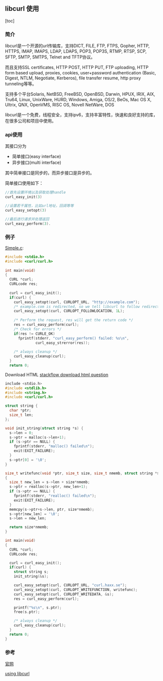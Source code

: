 ## libcurl 使用

[toc]

### 简介

libcurl是一个开源的url传输库，支持DICT, FILE, FTP, FTPS, Gopher, HTTP, HTTPS, IMAP, IMAPS, LDAP, LDAPS, POP3, POP3S, RTMP, RTSP, SCP, SFTP, SMTP, SMTPS, Telnet and TFTP协议。

而且支持SSL certificates, HTTP POST, HTTP PUT, FTP uploading, HTTP form based upload, proxies, cookies, user+password authentication (Basic, Digest, NTLM, Negotiate, Kerberos), file transfer resume, http proxy tunneling等等。

支持多个平台Solaris, NetBSD, FreeBSD, OpenBSD, Darwin, HPUX, IRIX, AIX, Tru64, Linux, UnixWare, HURD, Windows, Amiga, OS/2, BeOs, Mac OS X, Ultrix, QNX, OpenVMS, RISC OS, Novell NetWare, DOS

libcurl是一个免费，线程安全，支持ipv6，支持丰富特性，快速和良好支持的库，在很多公司和项目中使用。


### api使用

其接口分为

- 简单接口(easy interface)
- 异步接口(multi interface)

其中简单接口是同步的，而异步接口是异步的。

简单接口使用如下：

```c
//首先设置环境以及获取处理handle
curl_easy_init(3)

//设置若干属性，比如url地址，回调等等
curl_easy_setopt(3)

//最后进行请求并处理返回
curl_easy_perform(3).
```



### 例子

[Simple.c](http://curl.haxx.se/libcurl/c/simple.html):

```c
#include <stdio.h>
#include <curl/curl.h>
 
int main(void)
{
  CURL *curl;
  CURLcode res;
 
  curl = curl_easy_init();
  if(curl) {
    curl_easy_setopt(curl, CURLOPT_URL, "http://example.com");
    /* example.com is redirected, so we tell libcurl to follow redirection */ 
    curl_easy_setopt(curl, CURLOPT_FOLLOWLOCATION, 1L);
 
    /* Perform the request, res will get the return code */ 
    res = curl_easy_perform(curl);
    /* Check for errors */ 
    if(res != CURLE_OK)
      fprintf(stderr, "curl_easy_perform() failed: %s\n",
              curl_easy_strerror(res));
 
    /* always cleanup */ 
    curl_easy_cleanup(curl);
  }
  return 0;
```

Download HTML [stackflow download html question][ref2] 

```c
include <stdio.h>
#include <stdlib.h>
#include <string.h>
#include <curl/curl.h>

struct string {
  char *ptr;
  size_t len;
};

void init_string(struct string *s) {
  s->len = 0;
  s->ptr = malloc(s->len+1);
  if (s->ptr == NULL) {
    fprintf(stderr, "malloc() failed\n");
    exit(EXIT_FAILURE);
  }
  s->ptr[0] = '\0';
}

size_t writefunc(void *ptr, size_t size, size_t nmemb, struct string *s)
{
  size_t new_len = s->len + size*nmemb;
  s->ptr = realloc(s->ptr, new_len+1);
  if (s->ptr == NULL) {
    fprintf(stderr, "realloc() failed\n");
    exit(EXIT_FAILURE);
  }
  memcpy(s->ptr+s->len, ptr, size*nmemb);
  s->ptr[new_len] = '\0';
  s->len = new_len;

  return size*nmemb;
}

int main(void)
{
  CURL *curl;
  CURLcode res;

  curl = curl_easy_init();
  if(curl) {
    struct string s;
    init_string(&s);

    curl_easy_setopt(curl, CURLOPT_URL, "curl.haxx.se");
    curl_easy_setopt(curl, CURLOPT_WRITEFUNCTION, writefunc);
    curl_easy_setopt(curl, CURLOPT_WRITEDATA, &s);
    res = curl_easy_perform(curl);

    printf("%s\n", s.ptr);
    free(s.ptr);

    /* always cleanup */
    curl_easy_cleanup(curl);
  }
  return 0;
}
```





### 参考

[官网](http://curl.haxx.se/libcurl/)

[ref2]: http://stackoverflow.com/questions/2329571/c-libcurl-get-output-into-a-string

[using libcurl](http://curl.haxx.se/libcurl/using/)
